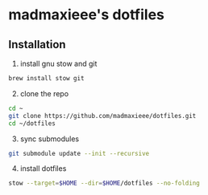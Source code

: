 # madmaxieee's dotfiles

## Installation

1. install gnu stow and git

```bash
brew install stow git
```

2. clone the repo

```bash
cd ~
git clone https://github.com/madmaxieee/dotfiles.git
cd ~/dotfiles
```

3. sync submodules

```bash
git submodule update --init --recursive
```

4. install dotfiles

```bash
stow --target=$HOME --dir=$HOME/dotfiles --no-folding
```
